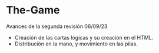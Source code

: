 # The-Game
Avances de la segunda revisión 06/09/23
- Creación de las cartas lógicas y su creación en el HTML.
- Distribución en la mano, y movimiento en las pilas.
